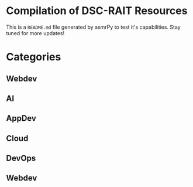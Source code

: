 
Compilation of DSC-RAIT Resources
=================================


This is a ``README.md`` file generated by asmrPy to test it's capabilities. Stay tuned for more updates!
# Categories

## Webdev

## AI

## AppDev

## Cloud

## DevOps

## Webdev
